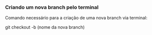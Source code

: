 ### Criando um nova branch pelo terminal

Comando necessário para a criação de uma nova branch via terminal:


git checkout -b (nome da nova branch)

